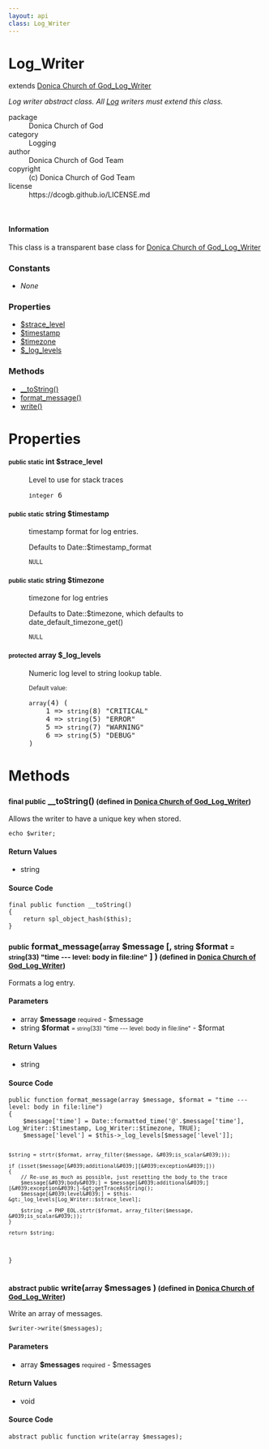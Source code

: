 ```yaml
---
layout: api
class: Log_Writer
---
```

<h1>Log_Writer</h1>
extends <a href='/documentation/api/Donica Church of God_Log_Writer'>Donica Church of God_Log_Writer</a>
<br />
<p>
<i><p>Log writer abstract class. All <a href="/index.php/">Log</a> writers must extend this class.</p>
</i>
</p>
<dl class='tags'>
<dt>package</dt>
<dd>Donica Church of God</dd>
<dt>category</dt>
<dd>Logging</dd>
<dt>author</dt>
<dd>Donica Church of God Team</dd>
<dt>copyright</dt>
<dd>(c) Donica Church of God Team</dd>
<dt>license</dt>
<dd>https://dcogb.github.io/LICENSE.md</dd>
</dl>
<br />
<div class='callout-block callout-info'>
<div class='icon-holder'>
<i class='fas fa-info-circle'></i>
</div>
<div class='content'>
<h4 class='callout-title'>Information</h4>
<p>This class is a transparent base class for <a href='/documentation/api/Donica Church of God_Log_Writer'>Donica Church of God_Log_Writer</a></p>
</div>
</div>
<div class='toc row d-none d-sm-flex d-md-flex d-lg-flex d-xl-flex'>
<div class='constants col-4'>
<h3>Constants</h3>
<ul>
<li>
<em>None</em>
</li>
</ul>
</div>
<div class='properties col-4'>
<h3>Properties</h3>
<ul>
<li>
<a href="#property-strace_level">$strace_level</a>
</li>
<li>
<a href="#property-timestamp">$timestamp</a>
</li>
<li>
<a href="#property-timezone">$timezone</a>
</li>
<li>
<a href="#property-_log_levels">$_log_levels</a>
</li>
</ul>
</div>
<div class='methods col-4'>
<h3>Methods</h3>
<ul>
<li>
<a href="#__toString">__toString()</a>
</li>
<li>
<a href="#format_message">format_message()</a>
</li>
<li>
<a href="#write">write()</a>
</li>

</ul>
</div>
</div>
<h1 id='properties'>Properties</h1>
<div class='properties'>
<dl>
<dt>
<h4 id='property-strace_level'><small>public static</small>  <span class='blue'>int</span> $strace_level</h4>
</dt>
<dd>
 <p>Level to use for stack traces</p>
</dd>
<dd>
 <pre class="debug"><small>integer</small> 6</pre></dd>
<dt>
<h4 id='property-timestamp'><small>public static</small>  <span class='blue'>string</span> $timestamp</h4>
</dt>
<dd>
 <p>timestamp format for log entries.</p>

<p>Defaults to Date::$timestamp_format</p>
</dd>
<dd>
 <pre class="debug"><small>NULL</small></pre></dd>
<dt>
<h4 id='property-timezone'><small>public static</small>  <span class='blue'>string</span> $timezone</h4>
</dt>
<dd>
 <p>timezone for log entries</p>

<p>Defaults to Date::$timezone, which defaults to date_default_timezone_get()</p>
</dd>
<dd>
 <pre class="debug"><small>NULL</small></pre></dd>
<dt>
<h4 id='property-_log_levels'><small>protected</small>  <span class='blue'>array</span> $_log_levels</h4>
</dt>
<dd>
 <p>Numeric log level to string lookup table.</p>
</dd>
<dd>
 </dd>
<dd>
<small>Default value:</small>
<br />
 <pre class="debug"><small>array</small><span>(4)</span> <span>(
    1 => <small>string</small><span>(8)</span> "CRITICAL"
    4 => <small>string</small><span>(5)</span> "ERROR"
    5 => <small>string</small><span>(7)</span> "WARNING"
    6 => <small>string</small><span>(5)</span> "DEBUG"
)</span></pre></dd>
</dl>
</div>
<h1 id='methods'>Methods</h1>
<div class='methods'>

<div class='method'>
<h3 id="__toString"><small>final public</small>  __toString()<small> (defined in <a href='/documentation/api/Donica Church of God_Log_Writer'>Donica Church of God_Log_Writer</a>)</small></h3>
<div class='description'><p>Allows the writer to have a unique key when stored.</p>

<pre><code>echo $writer;
</code></pre>
</div>
<h4>Return Values</h4>
<ul class='return'>
<li>
<span class='blue'>string</span>  
</li></ul>
<div class="method-source">
<h4>Source Code</h4>
<pre>
<code class="language-php">final public function __toString()
{
	return spl_object_hash($this);
}</code>
</pre>
</div>
</div>

<div class='method'>
<h3 id="format_message"><small>public</small>  format_message(<small>array</small> <span class="param" title="$message">$message</span> [, <small>string</small> <span class="param" title="$format">$format</span> <small>= <small>string</small><span>(33)</span> "time --- level: body in file:line"</small> ] )<small> (defined in <a href='/documentation/api/Donica Church of God_Log_Writer'>Donica Church of God_Log_Writer</a>)</small></h3>
<div class='description'><p>Formats a log entry.</p>
</div>
<h4>Parameters</h4>
<ul>
<li>
 <span class="blue">array </span><strong> $message</strong> <small>required</small> - $message</li>
<li>
 <span class="blue">string </span><strong> $format</strong> <small> = <small>string</small><span>(33)</span> "time --- level: body in file:line"</small> - $format</li>
</ul>
<h4>Return Values</h4>
<ul class='return'>
<li>
<span class='blue'>string</span>  
</li></ul>
<div class="method-source">
<h4>Source Code</h4>
<pre>
<code class="language-php">public function format_message(array $message, $format = &quot;time --- level: body in file:line&quot;)
{
	$message[&#039;time&#039;] = Date::formatted_time(&#039;@&#039;.$message[&#039;time&#039;], Log_Writer::$timestamp, Log_Writer::$timezone, TRUE);
	$message[&#039;level&#039;] = $this-&gt;_log_levels[$message[&#039;level&#039;]];

	$string = strtr($format, array_filter($message, &#039;is_scalar&#039;));

	if (isset($message[&#039;additional&#039;][&#039;exception&#039;]))
	{
		// Re-use as much as possible, just resetting the body to the trace
		$message[&#039;body&#039;] = $message[&#039;additional&#039;][&#039;exception&#039;]-&gt;getTraceAsString();
		$message[&#039;level&#039;] = $this-&gt;_log_levels[Log_Writer::$strace_level];

		$string .= PHP_EOL.strtr($format, array_filter($message, &#039;is_scalar&#039;));
	}

	return $string;
}</code>
</pre>
</div>
</div>

<div class='method'>
<h3 id="write"><small>abstract public</small>  write(<small>array</small> <span class="param" title="$messages">$messages</span> )<small> (defined in <a href='/documentation/api/Donica Church of God_Log_Writer'>Donica Church of God_Log_Writer</a>)</small></h3>
<div class='description'><p>Write an array of messages.</p>

<pre><code>$writer-&gt;write($messages);
</code></pre>
</div>
<h4>Parameters</h4>
<ul>
<li>
 <span class="blue">array </span><strong> $messages</strong> <small>required</small> - $messages</li>
</ul>
<h4>Return Values</h4>
<ul class='return'>
<li>
<span class='blue'>void</span>  
</li></ul>
<div class="method-source">
<h4>Source Code</h4>
<pre>
<code class="language-php">abstract public function write(array $messages);</code>
</pre>
</div>
</div>
</div>